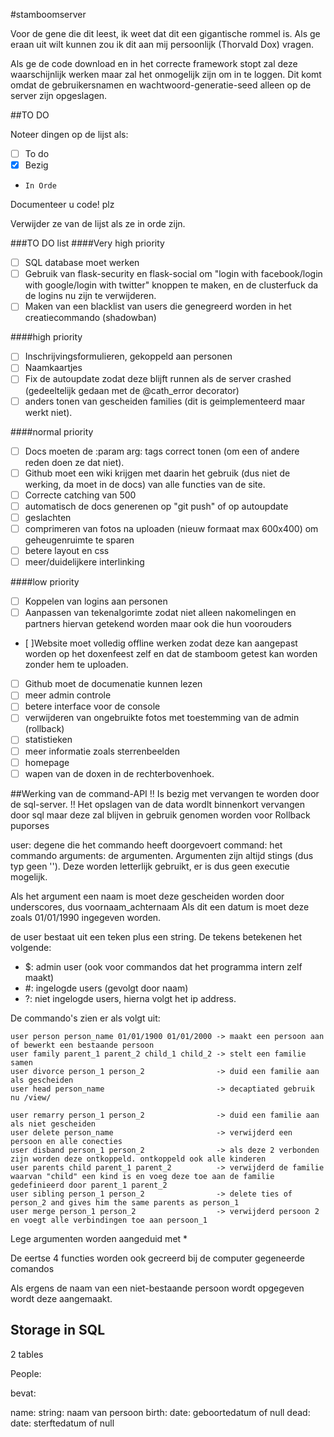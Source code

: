 #stamboomserver

Voor de gene die dit leest, ik weet dat dit een gigantische rommel is.
Als ge eraan uit wilt kunnen zou ik dit aan mij persoonlijk (Thorvald Dox) vragen.

Als ge de code download en in het correcte framework stopt zal deze waarschijnlijk werken maar zal het onmogelijk zijn om in te loggen. Dit komt omdat de gebruikersnamen en wachtwoord-generatie-seed alleen op de server zijn opgeslagen. 


##TO DO

Noteer dingen op de lijst als:
- [ ] To do
- [x] Bezig
-     In Orde

Documenteer u code! plz

Verwijder ze van de lijst als ze in orde zijn.

###TO DO list
####Very high priority
- [ ] SQL database moet werken
- [ ] Gebruik van flask-security en flask-social om "login with facebook/login with google/login with twitter" knoppen te maken, en de clusterfuck da de logins nu zijn te verwijderen.
- [ ] Maken van een blacklist van users die genegreerd worden in het creatiecommando (shadowban)

####high priority
- [ ] Inschrijvingsformulieren, gekoppeld aan personen
- [ ] Naamkaartjes
- [ ] Fix de autoupdate zodat deze blijft runnen als de server crashed (gedeeltelijk gedaan met de @cath_error decorator)
- [ ] anders tonen van gescheiden families (dit is geimplementeerd maar werkt niet).

####normal priority
- [ ] Docs moeten de :param arg: tags correct tonen (om een of andere reden doen ze dat niet).
- [ ] Github moet een wiki krijgen met daarin het gebruik (dus niet de werking, da moet in de docs) van alle functies van de site.
- [ ] Correcte catching van 500
- [ ] automatisch de docs generenen op "git push" of op autoupdate
- [ ] geslachten
- [ ] comprimeren van fotos na uploaden (nieuw formaat max 600x400) om geheugenruimte te sparen
- [ ] betere layout en css
- [ ] meer/duidelijkere interlinking

####low priority
- [ ] Koppelen van logins aan personen
- [ ] Aanpassen van tekenalgorimte zodat niet alleen nakomelingen en partners hiervan getekend worden maar ook die hun voorouders
- [ ]Website moet volledig offline werken zodat deze kan aangepast worden op het doxenfeest zelf en dat de stamboom getest kan worden zonder hem te uploaden.
- [ ] Github moet de documenatie kunnen lezen
- [ ] meer admin controle
- [ ] betere interface voor de console
- [ ] verwijderen van ongebruikte fotos met toestemming van de admin (rollback)
- [ ] statistieken
- [ ] meer informatie zoals sterrenbeelden
- [ ] homepage
- [ ] wapen van de doxen in de rechterbovenhoek.

##Werking van de command-API
!! Is bezig met vervangen te worden door de sql-server.
!! Het opslagen van de data wordlt binnenkort vervangen door sql maar deze zal blijven in gebruik genomen worden voor Rollback puporses


<user> <command> <arguments>

user: degene die het commando heeft doorgevoert
command: het commando
arguments: de argumenten. Argumenten zijn altijd stings (dus typ geen ''). Deze worden letterlijk gebruikt, er is dus geen executie mogelijk.

Als het argument een naam is moet deze gescheiden worden door underscores, dus voornaam_achternaam
Als dit een datum is moet deze zoals 01/01/1990 ingegeven worden.

de user bestaat uit een teken plus een string. De tekens betekenen het volgende:

* $: admin user (ook voor commandos dat het programma intern zelf maakt)
* \#: ingelogde users (gevolgt door naam)
* ?: niet ingelogde users, hierna volgt het ip address.

De commando's zien er als volgt uit:
```
user person person_name 01/01/1900 01/01/2000 -> maakt een persoon aan of bewerkt een bestaande persoon
user family parent_1 parent_2 child_1 child_2 -> stelt een familie samen
user divorce person_1 person_2                -> duid een familie aan als gescheiden
user head person_name                         -> decaptiated gebruik nu /view/

user remarry person_1 person_2                -> duid een familie aan als niet gescheiden
user delete person_name                       -> verwijderd een persoon en alle conecties
user disband person_1 person_2                -> als deze 2 verbonden zijn worden deze ontkoppeld. ontkoppeld ook alle kinderen
user parents child parent_1 parent_2          -> verwijderd de familie waarvan "child" een kind is en voeg deze toe aan de familie gedefinieerd door parent_1 parent_2
user sibling person_1 person_2                -> delete ties of person_2 and gives him the same parents as person_1
user merge person_1 person_2                  -> verwijderd persoon 2 en voegt alle verbindingen toe aan persoon_1
```
Lege argumenten worden aangeduid met *

De eertse 4 functies worden ook gecreerd bij de computer gegeneerde comandos

Als ergens de naam van een niet-bestaande persoon wordt opgegeven wordt deze aangemaakt.

## Storage in SQL

2 tables

People:

bevat:

name: string: naam van persoon
birth: date: geboortedatum of null
dead: date: sterftedatum of null


